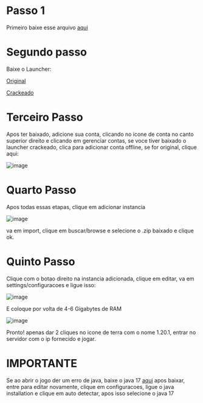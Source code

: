 # Passo 1

Primeiro baixe esse arquivo [aqui](https://drive.google.com/file/d/1R1P6GMSxo3JCnXQBfGQyMxZ4CkyPcPPs/view?usp=sharing)

# Segundo passo

Baixe o Launcher:

[Original](https://prismlauncher.org/download/)


[Crackeado](https://github.com/julcioo/PrismLauncher-Cracked/releases/download/8.0-cracked/PrismLauncher-Windows-MinGW-w64-Setup-8.0-cracked.exe)

# Terceiro Passo

Apos ter baixado, adicione sua conta, clicando no icone de conta no canto superior direito e clicando em gerenciar contas, se voce tiver baixado o launcher crackeado, clica para adicionar conta offline, se for original, clique aqui:

![image](https://github.com/Nivyd/salda/assets/86750924/27a70145-3d36-4bfd-86fa-c1a6645f37c9)

# Quarto Passo

Apos todas essas etapas, clique em adicionar instancia 

![image](https://github.com/Nivyd/salda/assets/86750924/3cf90ae7-aad3-435e-a45a-aa722dbe24bc)

va em import, clique em buscar/browse e selecione o .zip baixado e clique ok.

# Quinto Passo

Clique com o botao direito na instancia adicionada, clique em editar, va em settings/configuracoes e ligue isso: 

![image](https://github.com/Nivyd/salda/assets/86750924/aee26d56-ff84-403c-b407-47d3dadd1019)

E coloque por volta de 4-6 Gigabytes de RAM

![image](https://github.com/Nivyd/salda/assets/86750924/eff35cde-8442-4201-b2d9-9e8efe79d7da)

Pronto! apenas dar 2 cliques no icone de terra com o nome 1.20.1, entrar no servidor com o ip fornecido e jogar.

# IMPORTANTE

Se ao abrir o jogo der um erro de java, baixe o java 17 [aqui](https://download.oracle.com/java/21/latest/jdk-21_windows-x64_bin.exe)
apos baixar, entre para editar novamente, clique em configuracoes, ligue o java installation e clique em auto detectar, apos isso selecione o java 17




